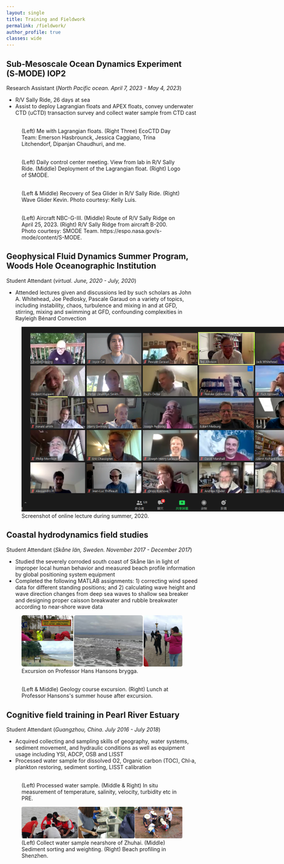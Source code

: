 ```yaml
---
layout: single
title: Training and Fieldwork
permalink: /fieldwork/
author_profile: true
classes: wide
---
```



## Sub‑Mesoscale Ocean Dynamics Experiment (S‑MODE) IOP2
Research Assistant (*North Pacific ocean. April 7, 2023 - May 4, 2023*)
* R/V Sally Ride, 26 days at sea
* Assist to deploy Lagrangian floats and APEX floats, convey underwater CTD (uCTD) transaction survey and collect water sample from CTD cast

<figure class="align-center">
  <img src="/assets/images/SMODE1.jpg" alt="">
  <figcaption>(Left) Me with Lagrangian floats. (Right Three) EcoCTD Day Team: Emerson Hasbrounck, Jessica Caggiano, Trina Litchendorf, Dipanjan Chaudhuri, and me. </figcaption>
</figure>

<figure class="align-center">
  <img src="/assets/images/SMODE2.jpg" alt="">
  <figcaption>(Left) Daily control center meeting. View from lab in R/V Sally Ride. (Middle) Deployment of the Lagrangian float. (Right) Logo of SMODE.  </figcaption>
</figure>

<figure class="align-center">
  <img src="/assets/images/SMODE3.jpg" alt="">
  <figcaption>(Left & Middle) Recovery of Sea Glider in R/V Sally Ride. (Right) Wave Glider Kevin. Photo courtesy: Kelly Luis.  </figcaption>
</figure>

<figure class="align-center">
  <img src="/assets/images/SMODE4.jpg" alt="">
  <figcaption>(Left) Aircraft NBC-G-III. (Middle) Route of R/V Sally Ridge on April 25, 2023. (Right) R/V Sally Ridge from aircraft B-200. Photo courtesy: SMODE Team. https://espo.nasa.gov/s-mode/content/S-MODE.  </figcaption>
</figure>


## Geophysical Fluid Dynamics Summer Program, Woods Hole Oceanographic Institution
Student Attendant (*virtual. June, 2020 - July, 2020*)
* Attended lectures given and discussions led by such scholars as John A. Whitehead, Joe Pedlosky, Pascale Garaud on a variety of topics, including instability, chaos, turbulence and mixing in and at GFD, stirring, mixing and swimming at GFD, confounding complexities in Rayleigh Bénard Convection

<figure style="width: 800px" class="align-center">
  <img src="/assets/images/GFD 1.png" alt="">
  <figcaption>Screenshot of online lecture during summer, 2020.</figcaption>
</figure>


## Coastal hydrodynamics field studies
Student Attendant (*Skåne län, Sweden. November 2017 - December 2017*)
* Studied the severely corroded south coast of Skåne län in light of improper local human behavior and measured beach profile information by global positioning system equipment
* Completed the following MATLAB assignments: 1) correcting wind speed data for different standing positions; and 2) calculating wave height and wave direction changes from deep sea waves to shallow sea breaker and designing proper caisson breakwater and rubble breakwater according to near‑shore wave data

<figure class="align-center">
  <img src="/assets/images/LundFW1.jpg" alt="">
  <figcaption> Excursion on Professor Hans Hansons brygga.</figcaption>
</figure>

<figure class="align-center">
  <img src="/assets/images/LundFW2.jpg" alt="">
  <figcaption>(Left & Middle) Geology course excursion. (Right) Lunch at Professor Hansons's summer house after excursion.</figcaption>
</figure>


## Cognitive field training in Pearl River Estuary
Student Attendant (*Guangzhou, China. July 2016 - July 2018*)
* Acquired collecting and sampling skills of geography, water systems, sediment movement, and hydraulic conditions as well as equipment usage including YSI, ADCP, OSB and LISST
* Processed water sample for dissolved O2, Organic carbon (TOC), Chl‑a, plankton restoring, sediment sorting, LISST calibration

<figure class="align-center">
  <img src="/assets/images/SYSUFW1.png" alt="">
  <figcaption>(Left) Processed water sample. (Middle & Right) In situ measurement of temperature, salinity, velocity, turbidity etc in PRE.</figcaption>
</figure>

<figure class="align-center">
  <img src="/assets/images/SYSUFW2.jpg" alt="">
  <figcaption>(Left) Collect water sample nearshore of Zhuhai. (Middle) Sediment sorting and weighting. (Right) Beach profiling in Shenzhen.</figcaption>
</figure>








